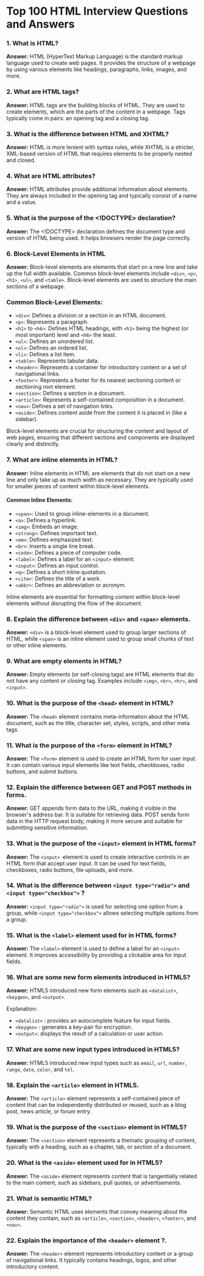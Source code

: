 # Top 100 HTML Interview Questions and Answers


### 1. What is HTML?
**Answer:** HTML (HyperText Markup Language) is the standard markup language used to create web pages. It provides the structure of a webpage by using various elements like headings, paragraphs, links, images, and more.

### 2. What are HTML tags?
**Answer:** HTML tags are the building blocks of HTML. They are used to create elements, which are the parts of the content in a webpage. Tags typically come in pairs: an opening tag and a closing tag.

### 3. What is the difference between HTML and XHTML?
**Answer:** HTML is more lenient with syntax rules, while XHTML is a stricter, XML-based version of HTML that requires elements to be properly nested and closed.

### 4. What are HTML attributes?
**Answer:** HTML attributes provide additional information about elements. They are always included in the opening tag and typically consist of a name and a value.

### 5. What is the purpose of the <!DOCTYPE> declaration?
**Answer:** The <!DOCTYPE> declaration defines the document type and version of HTML being used. It helps browsers render the page correctly.

### 6. Block-Level Elements in HTML
**Answer:** Block-level elements are elements that start on a new line and take up the full width available. Common block-level elements include `<div>`, `<p>`, `<h1>`, `<ul>`, and `<table>`. Block-level elements are used to structure the main sections of a webpage.

### Common Block-Level Elements:
- `<div>`: Defines a division or a section in an HTML document.
- `<p>`: Represents a paragraph.
- `<h1>` to `<h6>`: Defines HTML headings, with `<h1>` being the highest (or most important) level and `<h6>` the least.
- `<ul>`: Defines an unordered list.
- `<ol>`: Defines an ordered list.
- `<li>`: Defines a list item.
- `<table>`: Represents tabular data.
- `<header>`: Represents a container for introductory content or a set of navigational links.
- `<footer>`: Represents a footer for its nearest sectioning content or sectioning root element.
- `<section>`: Defines a section in a document.
- `<article>`: Represents a self-contained composition in a document.
- `<nav>`: Defines a set of navigation links.
- `<aside>`: Defines content aside from the content it is placed in (like a sidebar).

Block-level elements are crucial for structuring the content and layout of web pages, ensuring that different sections and components are displayed clearly and distinctly.


### 7. What are inline elements in HTML?
**Answer:** Inline elements in HTML are elements that do not start on a new line and only take up as much width as necessary. They are typically used for smaller pieces of content within block-level elements.

#### Common Inline Elements:
- `<span>`: Used to group inline-elements in a document.
- `<a>`: Defines a hyperlink.
- `<img>`: Embeds an image.
- `<strong>`: Defines important text.
- `<em>`: Defines emphasized text.
- `<br>`: Inserts a single line break.
- `<code>`: Defines a piece of computer code.
- `<label>`: Defines a label for an `<input>` element.
- `<input>`: Defines an input control.
- `<q>`: Defines a short inline quotation.
- `<cite>`: Defines the title of a work.
- `<abbr>`: Defines an abbreviation or acronym.

Inline elements are essential for formatting content within block-level elements without disrupting the flow of the document.


### 8. Explain the difference between `<div>` and `<span>` elements.
**Answer:** `<div>` is a block-level element used to group larger sections of HTML, while `<span>` is an inline element used to group small chunks of text or other inline elements.

### 9. What are empty elements in HTML?
**Answer:** Empty elements (or self-closing tags) are HTML elements that do not have any content or closing tag. Examples include `<img>`, `<br>`, `<hr>`, and `<input>`.



### 10. What is the purpose of the `<head>` element in HTML?
**Answer:** The `<head>` element contains meta-information about the HTML document, such as the title, character set, styles, scripts, and other meta tags.


### 11. What is the purpose of the `<form>` element in HTML?
**Answer:** The `<form>` element is used to create an HTML form for user input. It can contain various input elements like text fields, checkboxes, radio buttons, and submit buttons.

### 12. Explain the difference between GET and POST methods in forms.
**Answer:** GET appends form data to the URL, making it visible in the browser's address bar. It is suitable for retrieving data. POST sends form data in the HTTP request body, making it more secure and suitable for submitting sensitive information.


### 13. What is the purpose of the `<input>` element in HTML forms?
**Answer:** The `<input> `element is used to create interactive controls in an HTML form that accept user input. It can be used for text fields, checkboxes, radio buttons, file uploads, and more.

### 14. What is the difference between `<input type="radio">` and `<input type="checkbox">` ?
**Answer:** `<input type="radio">` is used for selecting one option from a group, while `<input type="checkbox">` allows selecting multiple options from a group.

### 15. What is the `<label>` element used for in HTML forms?
**Answer:** The `<label>` element is used to define a label for an `<input>` element. It improves accessibility by providing a clickable area for input fields.

### 16. What are some new form elements introduced in HTML5?
**Answer:** HTML5 introduced new form elements such as `<datalist>`, `<keygen>`, and `<output>`.

Explanation:

- `<datalist>` : provides an autocomplete feature for input fields.
- `<keygen>` : generates a key-pair for encryption.
- `<output>`: displays the result of a calculation or user action.

### 17. What are some new input types introduced in HTML5?
**Answer:** HTML5 introduced new input types such as `email`, `url`, `number`, `range`, `date`, `color`, and `tel`.

### 18. Explain the `<article>` element in HTML5.
**Answer:** The `<article>` element represents a self-contained piece of content that can be independently distributed or reused, such as a blog post, news article, or forum entry.

### 19. What is the purpose of the `<section>` element in HTML5?
**Answer:** The `<section>` element represents a thematic grouping of content, typically with a heading, such as a chapter, tab, or section of a document.

### 20. What is the `<aside>` element used for in HTML5?
**Answer:** The `<aside>` element represents content that is tangentially related to the main content, such as sidebars, pull quotes, or advertisements.

### 21. What is semantic HTML?
**Answer:** Semantic HTML uses elements that convey meaning about the content they contain, such as `<article>`, `<section>`, `<header>`, `<footer>`, and `<nav>`.

### 22. Explain the importance of the `<header>` element ?.
**Answer:** The `<header>` element represents introductory content or a group of navigational links. It typically contains headings, logos, and other introductory content.